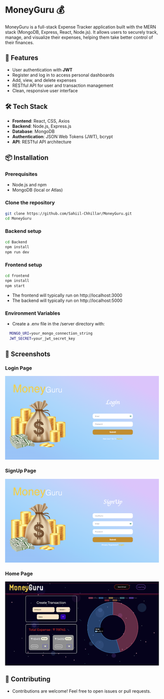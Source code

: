 # MoneyGuru 💰

MoneyGuru is a full-stack Expense Tracker application built with the MERN stack (MongoDB, Express, React, Node.js). It allows users to securely track, manage, and visualize their expenses, helping them take better control of their finances.

## 🚀 Features

- User authentication with **JWT**
- Register and log in to access personal dashboards
- Add, view, and delete expenses
- RESTful API for user and transaction management
- Clean, responsive user interface

## 🛠️ Tech Stack

- **Frontend**: React, CSS, Axios
- **Backend**: Node.js, Express.js
- **Database**: MongoDB
- **Authentication**: JSON Web Tokens (JWT), bcrypt
- **API**: RESTful API architecture

## 📦 Installation

### Prerequisites
- Node.js and npm
- MongoDB (local or Atlas)

### Clone the repository

```bash
git clone https://github.com/Sahiil-Chhillar/MoneyGuru.git
cd MoneyGuru
```
### Backend setup
```bash
cd Backend
npm install
npm run dev
```
### Frontend setup
```bash
cd frontend
npm install
npm start
```

- The frontend will typically run on http://localhost:3000
- The backend will typically run on http://localhost:5000

### Environment Variables
- Create a .env file in the /server directory with:
```bash
  MONGO_URI=your_mongo_connection_string
  JWT_SECRET=your_jwt_secret_key
```

## 📸 Screenshots

### Login Page
![Login Page](screenshots/login.png)

### SignUp Page
![SignUp Page](screenshots/SignUp.png)

### Home Page
![Home Page](screenshots/home.png)

## 🤝 Contributing
- Contributions are welcome! Feel free to open issues or pull requests.
